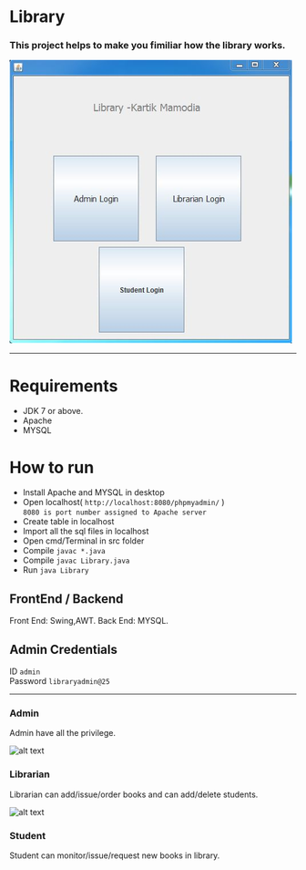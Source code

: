 # Library
### This project helps to make you fimiliar how the library works.

![alt text](https://github.com/KartikMamodia/Library/blob/master/Img/Libraryclass.JPG)

---

# Requirements
* JDK 7 or above.
* Apache
* MYSQL

# How to run
* Install Apache and MYSQL in desktop
* Open localhost( `http://localhost:8080/phpmyadmin/` )  
   ```8080 is port number assigned to Apache server```
* Create table in localhost
* Import all the sql files in localhost
* Open cmd/Terminal in src folder
* Compile `javac *.java`
* Compile `javac Library.java`
* Run `java Library`


## FrontEnd / Backend  
Front End: Swing,AWT.
Back End: MYSQL.


## Admin Credentials  
ID ```admin```  
Password ```libraryadmin@25```

---

### Admin
Admin have all the privilege.

![alt text](https://github.com/KartikMamodia/Library/blob/master/Img/AdminSuccess.JPG)

### Librarian
Librarian can add/issue/order books and can add/delete students.

![alt text](https://github.com/KartikMamodia/Library/blob/master/Img/LibrarianLogin.JPG)

### Student
Student can monitor/issue/request new books in library.
